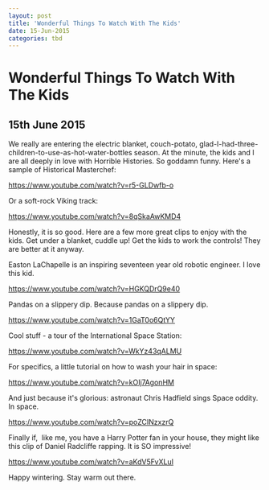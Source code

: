 ```yaml
---
layout: post
title: 'Wonderful Things To Watch With The Kids'
date: 15-Jun-2015
categories: tbd
---
```


# Wonderful Things To Watch With The Kids

## 15th June 2015

We really are entering the electric blanket,   couch-potato, glad-I-had-three-children-to-use-as-hot-water-bottles season. At the minute, the kids and I are all deeply in love with Horrible Histories. So goddamn funny. Here's a sample of Historical Masterchef:

https://www.youtube.com/watch?v=r5-GLDwfb-o

Or a soft-rock Viking track:

https://www.youtube.com/watch?v=8qSkaAwKMD4

Honestly, it is so good. Here are a few more great clips to enjoy with the kids. Get under a blanket, cuddle up! Get the kids to work the controls! They are better at it anyway.

Easton LaChapelle is an inspiring seventeen year old robotic engineer. I love this kid.

https://www.youtube.com/watch?v=HGKQDrQ9e40

Pandas on a slippery dip. Because pandas on a slippery dip.

https://www.youtube.com/watch?v=1GaT0o6QtYY

Cool stuff - a tour of the International Space Station:

https://www.youtube.com/watch?v=WkYz43qALMU

For specifics, a little tutorial on how to wash your hair in space:

https://www.youtube.com/watch?v=kOIj7AgonHM

And just because it's glorious: astronaut Chris Hadfield sings Space oddity. In space.

https://www.youtube.com/watch?v=poZCINzxzrQ

Finally if,  like me, you have a Harry Potter fan in your house, they might like this clip of Daniel Radcliffe rapping. It is SO impressive!

https://www.youtube.com/watch?v=aKdV5FvXLuI

Happy wintering. Stay warm out there.
